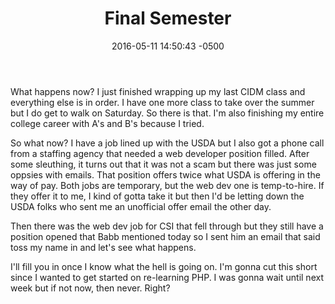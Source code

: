 ﻿---
layout: post
title: "Final Semester"
date: 2016-05-11 14:50:43 -0500
comments: true
categories: 
---

What happens now? I just finished wrapping up my last CIDM class and everything else is in order. I have one more class to take over the summer but I do get to walk on Saturday. So there is that. I'm also finishing my entire college career with A's and B's because I tried. 

So what now? I have a job lined up with the USDA but I also got a phone call from a staffing agency that needed a web developer position filled. After some sleuthing, it turns out that it was not a scam but there was just some oppsies with emails. That position offers twice what USDA is offering in the way of pay. Both jobs are temporary, but the web dev one is temp-to-hire. If they offer it to me, I kind of gotta take it but then I'd be letting down the USDA folks who sent me an unofficial offer email the other day.

Then there was the web dev job for CSI that fell through but they still have a position opened that Babb mentioned today so I sent him an email that said toss my name in and let's see what happens.

I'll fill you in once I know what the hell is going on. I'm gonna cut this short since I wanted to get started on re-learning PHP. I was gonna wait until next week but if not now, then never. Right?

